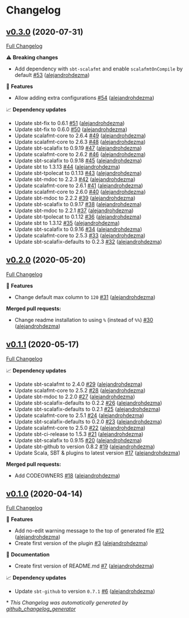 # Changelog

## [v0.3.0](https://github.com/alejandrohdezma/sbt-scalafmt-defaults/tree/v0.3.0) (2020-07-31)

[Full Changelog](https://github.com/alejandrohdezma/sbt-scalafmt-defaults/compare/v0.2.0...v0.3.0)

⚠️ **Breaking changes**

- Add dependency with `sbt-scalafmt` and enable `scalafmtOnCompile` by default [\#53](https://github.com/alejandrohdezma/sbt-scalafmt-defaults/pull/53) ([alejandrohdezma](https://github.com/alejandrohdezma))

🚀 **Features**

- Allow adding extra configurations [\#54](https://github.com/alejandrohdezma/sbt-scalafmt-defaults/pull/54) ([alejandrohdezma](https://github.com/alejandrohdezma))

📈 **Dependency updates**

- Update sbt-fix to 0.6.1 [\#51](https://github.com/alejandrohdezma/sbt-scalafmt-defaults/pull/51) ([alejandrohdezma](https://github.com/alejandrohdezma))
- Update sbt-fix to 0.6.0 [\#50](https://github.com/alejandrohdezma/sbt-scalafmt-defaults/pull/50) ([alejandrohdezma](https://github.com/alejandrohdezma))
- Update scalafmt-core to 2.6.4 [\#49](https://github.com/alejandrohdezma/sbt-scalafmt-defaults/pull/49) ([alejandrohdezma](https://github.com/alejandrohdezma))
- Update scalafmt-core to 2.6.3 [\#48](https://github.com/alejandrohdezma/sbt-scalafmt-defaults/pull/48) ([alejandrohdezma](https://github.com/alejandrohdezma))
- Update sbt-scalafix to 0.9.19 [\#47](https://github.com/alejandrohdezma/sbt-scalafmt-defaults/pull/47) ([alejandrohdezma](https://github.com/alejandrohdezma))
- Update scalafmt-core to 2.6.2 [\#46](https://github.com/alejandrohdezma/sbt-scalafmt-defaults/pull/46) ([alejandrohdezma](https://github.com/alejandrohdezma))
- Update sbt-scalafix to 0.9.18 [\#45](https://github.com/alejandrohdezma/sbt-scalafmt-defaults/pull/45) ([alejandrohdezma](https://github.com/alejandrohdezma))
- Update sbt to 1.3.13 [\#44](https://github.com/alejandrohdezma/sbt-scalafmt-defaults/pull/44) ([alejandrohdezma](https://github.com/alejandrohdezma))
- Update sbt-tpolecat to 0.1.13 [\#43](https://github.com/alejandrohdezma/sbt-scalafmt-defaults/pull/43) ([alejandrohdezma](https://github.com/alejandrohdezma))
- Update sbt-mdoc to 2.2.3 [\#42](https://github.com/alejandrohdezma/sbt-scalafmt-defaults/pull/42) ([alejandrohdezma](https://github.com/alejandrohdezma))
- Update scalafmt-core to 2.6.1 [\#41](https://github.com/alejandrohdezma/sbt-scalafmt-defaults/pull/41) ([alejandrohdezma](https://github.com/alejandrohdezma))
- Update scalafmt-core to 2.6.0 [\#40](https://github.com/alejandrohdezma/sbt-scalafmt-defaults/pull/40) ([alejandrohdezma](https://github.com/alejandrohdezma))
- Update sbt-mdoc to 2.2.2 [\#39](https://github.com/alejandrohdezma/sbt-scalafmt-defaults/pull/39) ([alejandrohdezma](https://github.com/alejandrohdezma))
- Update sbt-scalafix to 0.9.17 [\#38](https://github.com/alejandrohdezma/sbt-scalafmt-defaults/pull/38) ([alejandrohdezma](https://github.com/alejandrohdezma))
- Update sbt-mdoc to 2.2.1 [\#37](https://github.com/alejandrohdezma/sbt-scalafmt-defaults/pull/37) ([alejandrohdezma](https://github.com/alejandrohdezma))
- Update sbt-tpolecat to 0.1.12 [\#36](https://github.com/alejandrohdezma/sbt-scalafmt-defaults/pull/36) ([alejandrohdezma](https://github.com/alejandrohdezma))
- Update sbt to 1.3.12 [\#35](https://github.com/alejandrohdezma/sbt-scalafmt-defaults/pull/35) ([alejandrohdezma](https://github.com/alejandrohdezma))
- Update sbt-scalafix to 0.9.16 [\#34](https://github.com/alejandrohdezma/sbt-scalafmt-defaults/pull/34) ([alejandrohdezma](https://github.com/alejandrohdezma))
- Update scalafmt-core to 2.5.3 [\#33](https://github.com/alejandrohdezma/sbt-scalafmt-defaults/pull/33) ([alejandrohdezma](https://github.com/alejandrohdezma))
- Update sbt-scalafix-defaults to 0.2.3 [\#32](https://github.com/alejandrohdezma/sbt-scalafmt-defaults/pull/32) ([alejandrohdezma](https://github.com/alejandrohdezma))

## [v0.2.0](https://github.com/alejandrohdezma/sbt-scalafmt-defaults/tree/v0.2.0) (2020-05-20)

[Full Changelog](https://github.com/alejandrohdezma/sbt-scalafmt-defaults/compare/v0.1.1...v0.2.0)

🚀 **Features**

- Change default max column to `120` [\#31](https://github.com/alejandrohdezma/sbt-scalafmt-defaults/pull/31) ([alejandrohdezma](https://github.com/alejandrohdezma))

**Merged pull requests:**

- Change readme installation to using `%` \(instead of `%%`\) [\#30](https://github.com/alejandrohdezma/sbt-scalafmt-defaults/pull/30) ([alejandrohdezma](https://github.com/alejandrohdezma))

## [v0.1.1](https://github.com/alejandrohdezma/sbt-scalafmt-defaults/tree/v0.1.1) (2020-05-17)

[Full Changelog](https://github.com/alejandrohdezma/sbt-scalafmt-defaults/compare/v0.1.0...v0.1.1)

📈 **Dependency updates**

- Update sbt-scalafmt to 2.4.0 [\#29](https://github.com/alejandrohdezma/sbt-scalafmt-defaults/pull/29) ([alejandrohdezma](https://github.com/alejandrohdezma))
- Update scalafmt-core to 2.5.2 [\#28](https://github.com/alejandrohdezma/sbt-scalafmt-defaults/pull/28) ([alejandrohdezma](https://github.com/alejandrohdezma))
- Update sbt-mdoc to 2.2.0 [\#27](https://github.com/alejandrohdezma/sbt-scalafmt-defaults/pull/27) ([alejandrohdezma](https://github.com/alejandrohdezma))
- Update sbt-scalafix-defaults to 0.2.2 [\#26](https://github.com/alejandrohdezma/sbt-scalafmt-defaults/pull/26) ([alejandrohdezma](https://github.com/alejandrohdezma))
- Update sbt-scalafix-defaults to 0.2.1 [\#25](https://github.com/alejandrohdezma/sbt-scalafmt-defaults/pull/25) ([alejandrohdezma](https://github.com/alejandrohdezma))
- Update scalafmt-core to 2.5.1 [\#24](https://github.com/alejandrohdezma/sbt-scalafmt-defaults/pull/24) ([alejandrohdezma](https://github.com/alejandrohdezma))
- Update sbt-scalafix-defaults to 0.2.0 [\#23](https://github.com/alejandrohdezma/sbt-scalafmt-defaults/pull/23) ([alejandrohdezma](https://github.com/alejandrohdezma))
- Update scalafmt-core to 2.5.0 [\#22](https://github.com/alejandrohdezma/sbt-scalafmt-defaults/pull/22) ([alejandrohdezma](https://github.com/alejandrohdezma))
- Update sbt-ci-release to 1.5.3 [\#21](https://github.com/alejandrohdezma/sbt-scalafmt-defaults/pull/21) ([alejandrohdezma](https://github.com/alejandrohdezma))
- Update sbt-scalafix to 0.9.15 [\#20](https://github.com/alejandrohdezma/sbt-scalafmt-defaults/pull/20) ([alejandrohdezma](https://github.com/alejandrohdezma))
- Update sbt-github to version 0.8.2 [\#19](https://github.com/alejandrohdezma/sbt-scalafmt-defaults/pull/19) ([alejandrohdezma](https://github.com/alejandrohdezma))
- Update Scala, SBT & plugins to latest version [\#17](https://github.com/alejandrohdezma/sbt-scalafmt-defaults/pull/17) ([alejandrohdezma](https://github.com/alejandrohdezma))

**Merged pull requests:**

- Add CODEOWNERS [\#18](https://github.com/alejandrohdezma/sbt-scalafmt-defaults/pull/18) ([alejandrohdezma](https://github.com/alejandrohdezma))

## [v0.1.0](https://github.com/alejandrohdezma/sbt-scalafmt-defaults/tree/v0.1.0) (2020-04-14)

[Full Changelog](https://github.com/alejandrohdezma/sbt-scalafmt-defaults/compare/e1f4a5b70d70bacc1187bae63d955ce4d6448278...v0.1.0)

🚀 **Features**

- Add no-edit warning message to the top of generated file [\#12](https://github.com/alejandrohdezma/sbt-scalafmt-defaults/pull/12) ([alejandrohdezma](https://github.com/alejandrohdezma))
- Create first version of the plugin [\#3](https://github.com/alejandrohdezma/sbt-scalafmt-defaults/pull/3) ([alejandrohdezma](https://github.com/alejandrohdezma))

📘 **Documentation**

- Create first version of README.md [\#7](https://github.com/alejandrohdezma/sbt-scalafmt-defaults/pull/7) ([alejandrohdezma](https://github.com/alejandrohdezma))

📈 **Dependency updates**

- Update `sbt-github` to version `0.7.1` [\#6](https://github.com/alejandrohdezma/sbt-scalafmt-defaults/pull/6) ([alejandrohdezma](https://github.com/alejandrohdezma))



\* *This Changelog was automatically generated by [github_changelog_generator](https://github.com/github-changelog-generator/github-changelog-generator)*

